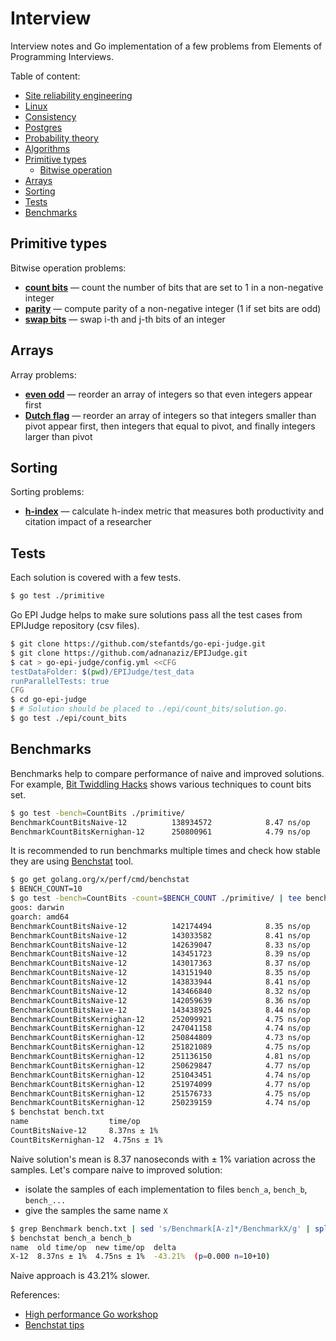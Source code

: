 # Interview

Interview notes and Go implementation of a few problems from Elements of Programming Interviews.

Table of content:

- [Site reliability engineering](notes/sre.md)
- [Linux](notes/linux.md)
- [Consistency](notes/consistency.md)
- [Postgres](notes/postgres.md)
- [Probability theory](notes/prob.md)
- [Algorithms](https://github.com/marselester/alg)
- [Primitive types](#primitive-types)
  - [Bitwise operation](notes/bits.md)
- [Arrays](#arrays)
- [Sorting](#sorting)
- [Tests](#tests)
- [Benchmarks](#benchmarks)

## Primitive types

Bitwise operation problems:

- **[count bits](primitive/count_bits.go)**
  — count the number of bits that are set to 1 in a non-negative integer
- **[parity](primitive/parity.go)**
  — compute parity of a non-negative integer (1 if set bits are odd)
- **[swap bits](primitive/swap_bits.go)**
  — swap i-th and j-th bits of an integer

## Arrays

Array problems:

- **[even odd](array/even_odd.go)**
  — reorder an array of integers so that even integers appear first
- **[Dutch flag](array/dutch_flag.go)**
  — reorder an array of integers so that integers smaller than pivot appear first,
    then integers that equal to pivot, and finally integers larger than pivot

## Sorting

Sorting problems:

- **[h-index](sorting/h_index.go)**
  — calculate h-index metric that measures both productivity and citation impact of a researcher

## Tests

Each solution is covered with a few tests.

```sh
$ go test ./primitive
```

Go EPI Judge helps to make sure solutions pass all the test cases from EPIJudge repository (csv files).

```sh
$ git clone https://github.com/stefantds/go-epi-judge.git
$ git clone https://github.com/adnanaziz/EPIJudge.git
$ cat > go-epi-judge/config.yml <<CFG
testDataFolder: $(pwd)/EPIJudge/test_data
runParallelTests: true
CFG
$ cd go-epi-judge
$ # Solution should be placed to ./epi/count_bits/solution.go.
$ go test ./epi/count_bits
```

## Benchmarks

Benchmarks help to compare performance of naive and improved solutions.
For example, [Bit Twiddling Hacks](https://graphics.stanford.edu/~seander/bithacks.html#CountBitsSetNaive)
shows various techniques to count bits set.

```sh
$ go test -bench=CountBits ./primitive/
BenchmarkCountBitsNaive-12       	138934572	         8.47 ns/op
BenchmarkCountBitsKernighan-12    	250800961	         4.79 ns/op
```

It is recommended to run benchmarks multiple times and check how stable they are
using [Benchstat](https://godoc.org/golang.org/x/perf/cmd/benchstat) tool.

```sh
$ go get golang.org/x/perf/cmd/benchstat
$ BENCH_COUNT=10
$ go test -bench=CountBits -count=$BENCH_COUNT ./primitive/ | tee bench.txt
goos: darwin
goarch: amd64
BenchmarkCountBitsNaive-12       	142174494	         8.35 ns/op
BenchmarkCountBitsNaive-12       	143033582	         8.41 ns/op
BenchmarkCountBitsNaive-12       	142639047	         8.33 ns/op
BenchmarkCountBitsNaive-12       	143451723	         8.39 ns/op
BenchmarkCountBitsNaive-12       	143017363	         8.37 ns/op
BenchmarkCountBitsNaive-12       	143151940	         8.35 ns/op
BenchmarkCountBitsNaive-12       	143833944	         8.41 ns/op
BenchmarkCountBitsNaive-12       	143466840	         8.32 ns/op
BenchmarkCountBitsNaive-12       	142059639	         8.36 ns/op
BenchmarkCountBitsNaive-12       	143438925	         8.44 ns/op
BenchmarkCountBitsKernighan-12    	252099921	         4.75 ns/op
BenchmarkCountBitsKernighan-12    	247041158	         4.74 ns/op
BenchmarkCountBitsKernighan-12    	250844809	         4.73 ns/op
BenchmarkCountBitsKernighan-12    	251821089	         4.75 ns/op
BenchmarkCountBitsKernighan-12    	251136150	         4.81 ns/op
BenchmarkCountBitsKernighan-12    	250629847	         4.77 ns/op
BenchmarkCountBitsKernighan-12    	251043451	         4.74 ns/op
BenchmarkCountBitsKernighan-12    	251974099	         4.77 ns/op
BenchmarkCountBitsKernighan-12    	251576733	         4.75 ns/op
BenchmarkCountBitsKernighan-12    	250239159	         4.74 ns/op
$ benchstat bench.txt
name                  time/op
CountBitsNaive-12     8.37ns ± 1%
CountBitsKernighan-12  4.75ns ± 1%
```

Naive solution's mean is 8.37 nanoseconds with ± 1% variation across the samples.
Let's compare naive to improved solution:

- isolate the samples of each implementation to files `bench_a`, `bench_b`, `bench_...`
- give the samples the same name `X`

```sh
$ grep Benchmark bench.txt | sed 's/Benchmark[A-z]*/BenchmarkX/g' | split -l $BENCH_COUNT -a 1 - bench_
$ benchstat bench_a bench_b
name  old time/op  new time/op  delta
X-12  8.37ns ± 1%  4.75ns ± 1%  -43.21%  (p=0.000 n=10+10)
```

Naive approach is 43.21% slower.

References:

- [High performance Go workshop](https://dave.cheney.net/high-performance-go-workshop/dotgo-paris.html#benchmarking)
- [Benchstat tips](https://github.com/golang/go/issues/23471)
